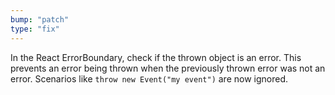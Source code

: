```yaml
---
bump: "patch"
type: "fix"
---
```


In the React ErrorBoundary, check if the thrown object is an error. This prevents an error being thrown when the previously thrown error was not an error. Scenarios like `throw new Event("my event")` are now ignored.

